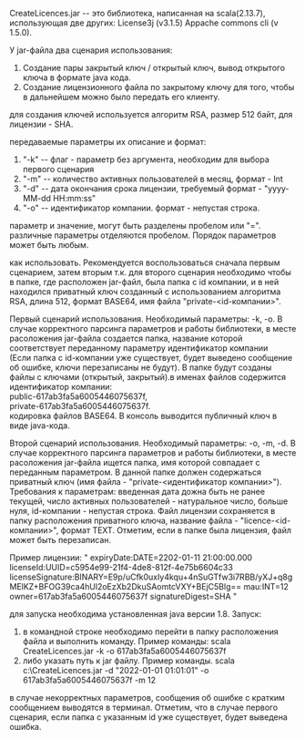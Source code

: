 ﻿CreateLicences.jar -- это библиотека, 
написанная на scala(2.13.7), использующая две других: 
License3j (v3.1.5)
Appache commons cli (v 1.5.0).

У jar-файла два сценария использования:
1. Создание пары закрытый ключ / открытый ключ, вывод открытого ключа в формате java кода.
2. Создание лицензионного файла по закрытому ключу для того, чтобы в дальнейшем можно было передать его клиенту.
 
для создания ключей используется алгоритм RSA, размер 512 байт, для лицензии - SHA.

передаваемые параметры их описание и формат:
1. "-k" -- флаг - параметр без аргумента, необходим для выбора первого сценария
2. "-m" -- количество активных пользователей в месяц,  формат - Int
3. "-d" -- дата окончания срока лицензии, требуемый формат - "yyyy-MM-dd HH:mm:ss"
4. "-o" -- идентификатор компании. формат - непустая строка.

параметр и значение, могут быть разделены пробелом или "=". 
различные параметры отделяются пробелом. Порядок параметров может быть любым.

как использовать.
Рекомендуется воспользоваться сначала первым сценарием, затем вторым т.к. для второго сценария 
необходимо чтобы в папке, где расположен jar-файл, была папка с id компании, и в ней находился приватный ключ
созданный с использованием алгоритма RSA, длина 512, формат BASE64, имя файла "private-<id-компании>".

Первый сценарий использования.
Необходимый параметры: -k, -o. 
В случае корректного парсинга параметров и работы библиотеки, 
в месте расоложения jar-файла создается папка, название которой соответствует переданному параметру идентификатор компании  
(Если папка с id-компании уже существует, будет выведено сообщение об ошибке, ключи перезаписаны не будут). 
В папке будут созданы файлы с ключами (открытый, закрытый).в именах файлов содержится идентификатор компании:  
 public-617ab3fa5a6005446075637f,  
 private-617ab3fa5a6005446075637f.  
кодировка файлов BASE64.
В консоль выводится публичный ключ в виде java-кода.

Второй сценарий использования.
Необходимый параметры: -o, -m, -d.
В случае корректного парсинга параметров и работы библиотеки, в месте расоложения jar-файла ищется папка, имя которой совпадает с переданным параметром.
В данной папке должен содержаться приватный ключ (имя файла - "private-<идентификатор компании>").
Требования к параметрам: введенная дата дожна быть не ранее текущей, число активных пользователей - натуральное число, больше нуля, id-компании - непустая строка.
Файл лицензии сохраняется в папку расположения приватного ключа, название файла - "licence-<id-компании>", формат TEXT.
Отметим, если в папке была лицензия, файл может быть перезаписан.

Пример лицензии: 
"
expiryDate:DATE=2202-01-11 21:00:00.000
licenseId:UUID=c5954e99-21f4-4de8-812f-4e75b6604c33
licenseSignature:BINARY=E9p/uCfk0uxIy4kqu+4nSuGTfw3i7RBB/yXJ+q8gMElKZ+BFOG39ca4hUl2oEzXb2DkuSAomtcVXY+BEjC5Blg==
mau:INT=12
owner=617ab3fa5a6005446075637f
signatureDigest=SHA
"

для запуска необходима установленная java версии 1.8.
Запуск:
1. в командной строке необходимо перейти в папку расположения файла и выполнить команду. Пример команды:
   scala CreateLicences.jar -k -o 617ab3fa5a6005446075637f
2. либо указать путь к jar файлу. Пример команды.
   scala c:\CreateLicences.jar -d "2022-01-01 01:01:01" -o 617ab3fa5a6005446075637f -m 12


в случае некорректных параметров, сообщения об ошибке с кратким сообщением выводятся в терминал. Отметим, что в случае первого сценария,
если папка с указанным id уже существует, будет выведена ошибка.